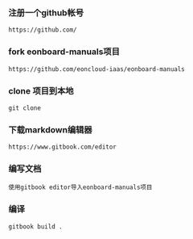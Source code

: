 ### 注册一个github帐号
    
    https://github.com/
    
### fork eonboard-manuals项目
    
    https://github.com/eoncloud-iaas/eonboard-manuals

### clone 项目到本地

    git clone 

### 下载markdown编辑器

    https://www.gitbook.com/editor

### 编写文档

    使用gitbook editor导入eonboard-manuals项目

### 编译

    gitbook build .